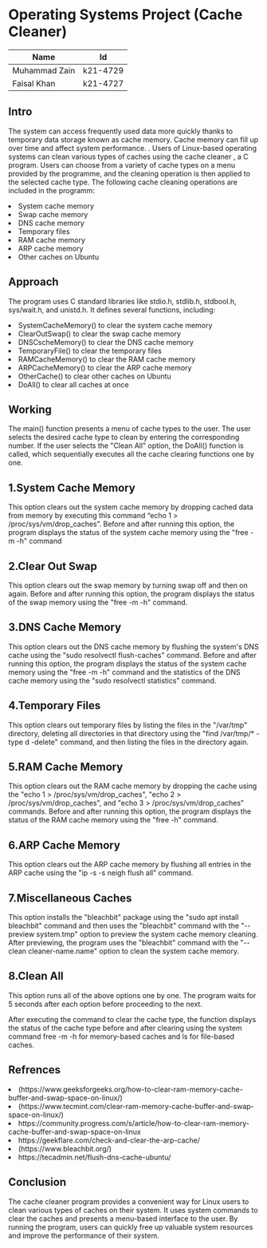 
# Operating Systems Project (Cache Cleaner)
|Name|Id|
|-|-|
|Muhammad Zain|k21-4729|
|Faisal Khan|k21-4727|


## Intro
The system can access frequently used data more quickly thanks to temporary data storage known as cache memory. Cache memory can fill up over time and affect system performance. . Users of Linux-based operating systems can clean various types of caches using the cache cleaner , a C program. Users can choose from a variety of cache types on a menu provided by the programme, and the cleaning operation is then applied to the selected cache type. The following cache cleaning operations are included in the programm:

<li>System cache memory</li>
<li>Swap cache memory</li>
<li>DNS cache memory</li>
<li>Temporary files</li>
<li>RAM cache memory</li>
<li>ARP cache memory</li>
<li>Other caches on Ubuntu</li>


## Approach
The program uses C standard libraries like stdio.h, stdlib.h, stdbool.h, sys/wait.h, and unistd.h. It defines several functions, including:
<li>SystemCacheMemory() to clear the system cache memory</li>
<li>ClearOutSwap() to clear the swap cache memory</li>
<li>DNSCscheMemory() to clear the DNS cache memory</li>
<li>TemporaryFile() to clear the temporary files</li>
<li>RAMCacheMemory() to clear the RAM cache memory</li>
<li>ARPCacheMemory() to clear the ARP cache memory</li>
<li>OtherCache() to clear other caches on Ubuntu</li>
<li>DoAll() to clear all caches at once</li>


## Working
The main() function presents a menu of cache types to the user. The user selects the desired cache type to clean by entering the corresponding number. If the user selects the "Clean All" option, the DoAll() function is called, which sequentially executes all the cache clearing functions one by one.
<h2>1.System Cache Memory</h2>
This option clears out the system cache memory by dropping cached data from memory by executing this command “echo 1 > /proc/sys/vm/drop_caches”. Before and after running this option, the program displays the status of the system cache memory using the "free -m -h" command


<h2>2.Clear Out Swap</h2>
This option clears out the swap memory by turning swap off and then on again. Before and after running this option, the program displays the status of the swap memory using the "free -m -h" command.

<h2>3.DNS Cache Memory</h2>
This option clears out the DNS cache memory by flushing the system's DNS cache using the "sudo resolvectl flush-caches" command. Before and after running this option, the program displays the status of the system cache memory using the "free -m -h" command and the statistics of the DNS cache memory using the "sudo resolvectl statistics" command.
<h2>4.Temporary Files</h2>
This option clears out temporary files by listing the files in the "/var/tmp" directory, deleting all directories in that directory using the "find /var/tmp/* -type d -delete" command, and then listing the files in the directory again.

<h2>5.RAM Cache Memory</h2>
This option clears out the RAM cache memory by dropping the cache using the "echo 1 > /proc/sys/vm/drop_caches", "echo 2 > /proc/sys/vm/drop_caches", and "echo 3 > /proc/sys/vm/drop_caches" commands. Before and after running this option, the program displays the status of the RAM cache memory using the "free -h" command.

<h2>6.ARP Cache Memory</h2>
This option clears out the ARP cache memory by flushing all entries in the ARP cache using the "ip -s -s neigh flush all" command.

<h2>7.Miscellaneous Caches</h2>
This option installs the "bleachbit" package using the "sudo apt install bleachbit" command and then uses the "bleachbit" command with the "--preview system.tmp" option to preview the system cache memory cleaning. After previewing, the program uses the "bleachbit" command with the "--clean cleaner-name.name" option to clean the system cache memory.
<h2>8.Clean All</h2>
This option runs all of the above options one by one. The program waits for 5 seconds after each option before proceeding to the next.

After executing the command to clear the cache type, the function displays the status of the cache type before and after clearing using the system command free -m -h for memory-based caches and ls for file-based caches.

<h2>Refrences</h2>
<li>(https://www.geeksforgeeks.org/how-to-clear-ram-memory-cache-buffer-and-swap-space-on-linux/)</li>
<li>(https://www.tecmint.com/clear-ram-memory-cache-buffer-and-swap-space-on-linux/)</li>
<li>https://community.progress.com/s/article/how-to-clear-ram-memory-cache-buffer-and-swap-space-on-linux</li>
<li>https://geekflare.com/check-and-clear-the-arp-cache/</li>
<li>(https://www.bleachbit.org/)</li>
<li>https://tecadmin.net/flush-dns-cache-ubuntu/</li>

## Conclusion
  The cache cleaner program provides a convenient way for Linux users to clean various types of caches on their system. It uses system commands to clear the caches and presents a menu-based interface to the user. By running the program, users can quickly free up valuable system resources and improve the performance of their system.

